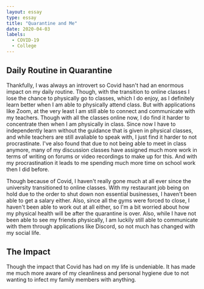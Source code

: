 ```yaml
---
layout: essay
type: essay
title: "Quarantine and Me"
date: 2020-04-03
labels:
  - COVID-19
  - College
---
```


## Daily Routine in Quarantine

Thankfully, I was always an introvert so Covid hasn't had an enormous impact on my daily routine. Though, with the transition to online classes I lose the chance to physically go to classes, which I do enjoy, as I definitely learn better when I am able to physically attend class. But with applications like Zoom, at the very least I am still able to connect and communicate with my teachers. Though with all the classes online now, I do find it harder to concentrate then when I am physically in class. Since now I have to independently learn without the guidance that is given in physical classes, and while teachers are still avaliable to speak with, I just find it harder to not procrastinate. I've also found that due to not being able to meet in class anymore, many of my discussion classes have assigned much more work in terms of writing on forums or video recordings to make up for this. And with my procrastination it leads to me spending much more time on school work then I did before.

Though because of Covid, I haven't really gone much at all ever since the university transitioned to online classes. With my restaurant job being on hold due to the order to shut down non essential businesses, I haven't been able to get a salary either. Also, since all the gyms were forced to close, I haven't been able to work out at all either, so I'm a bit worried about how my physical health will be after the quarantine is over. Also, while I have not been able to see my friends physically, I am luckily still able to communicate with them through applications like Discord, so not much has changed with my social life.

## The Impact

Though the impact that Covid has had on my life is undeniable. It has made me much more aware of my cleanliness and personal hygiene due to not wanting to infect my family members with anything. 

